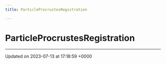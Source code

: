 ```yaml
---
title: ParticleProcrustesRegistration

---
```


# ParticleProcrustesRegistration





-------------------------------

Updated on 2023-07-13 at 17:18:59 +0000
